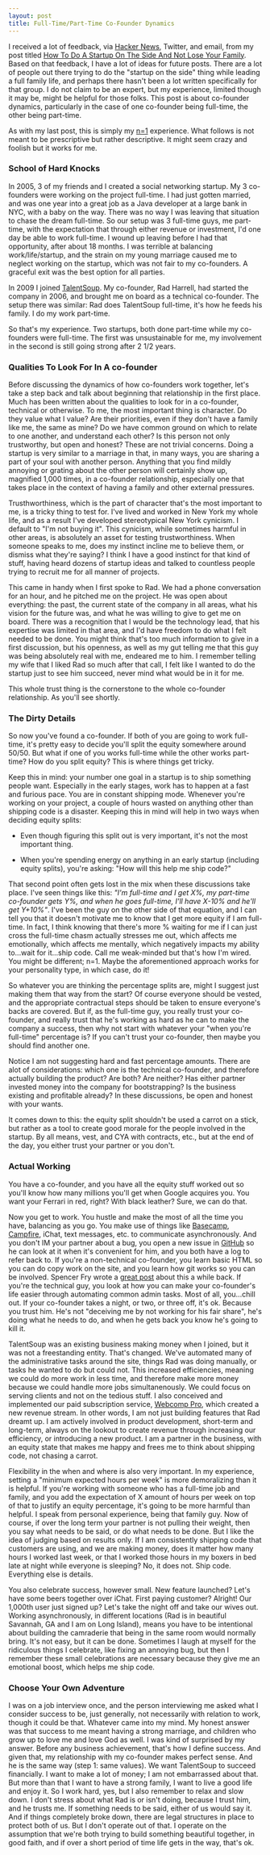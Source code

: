 ```yaml
---
layout: post
title: Full-Time/Part-Time Co-Founder Dynamics
---
```

<p>I received a lot of feedback, via <a href="http://news.ycombinator.com/item?id=4044044">Hacker News</a>, Twitter, and email, from my post titled <a href="http://ericfarkas.com/posts/how-to-do-a-startup-on-the-side-and-not-lose-your-family/">How To Do A Startup On The Side And Not Lose Your Family</a>.  Based on that feedback, I have a lot of ideas for future posts.  There are a lot of people out there trying to do the "startup on the side" thing while leading a full family life, and perhaps there hasn't been a lot written specifically for that group.  I do not claim to be an expert, but my experience, limited though it may be, might be helpful for those folks.  This post is about co-founder dynamics, particularly in the case of one co-founder being full-time, the other being part-time.</p>

<p>As with my last post, this is simply my <a href="http://epistemocrat.blogspot.com/">n=1</a> experience.  What follows is not meant to be prescriptive but rather descriptive.  It might seem crazy and foolish but it works for me.</p>

<h3>School of Hard Knocks</h3>
<p>In 2005, 3 of my friends and I created a social networking startup. My 3 co-founders were working on the project full-time.  I had just gotten married, and was one year into a great job as a Java developer at a large bank in NYC, with a baby on the way.  There was no way I was leaving that situation to chase the dream full-time.  So our setup was 3 full-time guys, me part-time, with the expectation that through either revenue or investment, I'd one day be able to work full-time.  I wound up leaving before I had that opportunity, after about 18 months.  I was terrible at balancing work/life/startup, and the strain on my young marriage caused me to neglect working on the startup, which was not fair to my co-founders.  A graceful exit was the best option for all parties.</p>

<p>In 2009 I joined <a href="http://talentsoup.com">TalentSoup</a>.  My co-founder, Rad Harrell, had started the company in 2006, and brought me on board as a technical co-founder.  The setup there was similar: Rad does TalentSoup full-time, it's how he feeds his family.  I do my work part-time.</p>

<p>So that's my experience.  Two startups, both done part-time while my co-founders were full-time.  The first was unsustainable for me, my involvement in the second is still going strong after 2 1/2 years.</p>

<h3>Qualities To Look For In A co-founder</h3>
<p>Before discussing the dynamics of how co-founders work together, let's take a step back and talk about beginning that relationship in the first place.  Much has been written about the qualities to look for in a co-founder, technical or otherwise.  To me, the most important thing is character.  Do they value what I value?  Are their priorities, even if they don't have a family like me, the same as mine?  Do we have common ground on which to relate to one another, and understand each other?  Is this person not only trustworthy, but open and honest?  These are not trivial concerns.  Doing a startup is very similar to a marriage in that, in many ways, you are sharing a part of your soul with another person.  Anything that you find mildly annoying or grating about the other person will certainly show up, magnified 1,000 times, in a co-founder relationship, especially one that takes place in the context of having a family and other external pressures.</p>

<p>Trusthworthiness, which is the part of character that's the most important to me, is a tricky thing to test for.  I've lived and worked in New York my whole life, and as a result I've developed stereotypical New York cynicism.  I default to "I'm not buying it".  This cynicism, while sometimes harmful in other areas, is absolutely an asset for testing trustworthiness.  When someone speaks to me, does my instinct incline me to believe them, or dismiss what they're saying?  I think I have a good instinct for that kind of stuff, having heard dozens of startup ideas and talked to countless people trying to recruit me for all manner of projects.</p>

<p>This came in handy when I first spoke to Rad.  We had a phone conversation for an hour, and he pitched me on the project.  He was open about everything: the past, the current state of the company in all areas,  what his vision for the future was, and what he was willing to give to get me on board.  There was a recognition that I would be the technology lead, that his expertise was limited in that area, and I'd have freedom to do what I felt needed to be done.  You might think that's too much information to give in a first discussion, but his openness, as well as my gut telling me that this guy was being absolutely real with me, endeared me to him.  I remember telling my wife that I liked Rad so much after that call, I felt like I wanted to do the startup just to see him succeed, never mind what would be in it for me.</p>

<p>This whole trust thing is the cornerstone to the whole co-founder relationship.  As you'll see shortly.</p>

<h3>The Dirty Details</h3>
<p>So now you've found a co-founder.  If both of you are going to work full-time, it's pretty easy to decide you'll split the equity somewhere around 50/50.  But what if one of you works full-time while the other works part-time?  How do you split equity? This is where things get tricky.</p>

<p>Keep this in mind: your number one goal in a startup is to ship something people want.  Especially in the early stages, work has to happen at a fast and furious pace.  You are in constant shipping mode.  Whenever you're working on your project, a couple of hours wasted on anything other than shipping code is a disaster. Keeping this in mind will help in two ways when deciding equity splits:</p>
<ul>
    <li><p>Even though figuring this split out is very important, it's not the most important thing.</p></li>
    <li><p>When you're spending energy on anything in an early startup (including equity splits), you're asking: "How will this help me ship code?"</p></li>
</ul>

<p>That second point often gets lost in the mix when these discussions take place.  I've seen things like this: <i>"I'm full-time and I get X%, my part-time co-founder gets Y%, and when he goes full-time, I'll have X-10% and he'll get Y+10%"</i>.  I've been the guy on the other side of that equation, and I can tell you that it doesn't motivate me to know that I get more equity if I am full-time.  In fact, I think knowing that there's more % waiting for me if I can just cross the full-time chasm actually stresses me out, which affects me emotionally, which affects me mentally, which negatively impacts my ability to...wait for it...ship code.  Call me weak-minded but that's how I'm wired.  You might be different; n=1.  Maybe the aforementioned approach works for your personality type, in which case, do it!</p>

<p>So whatever you are thinking the percentage splits are, might I suggest just making them that way from the start?  Of course everyone should be vested, and the appropriate contractual steps should be taken to ensure everyone's backs are covered.  But if, as the full-time guy, you really trust your co-founder, and really trust that he's working as hard as he can to make the company a success, then why not start with whatever your "when you're full-time" percentage is?  If you can't trust your co-founder, then maybe you should find another one.</p>

<p>Notice I am not suggesting hard and fast percentage amounts.  There are alot of considerations: which one is the technical co-founder, and therefore actually building the product?  Are both?  Are neither?  Has either partner invested money into the company for bootstrapping?  Is the business existing and profitable already? In these discussions, be open and honest with your wants.</p>

<p>It comes down to this: the equity split shouldn't be used a carrot on a stick, but rather as a tool to create good morale for the people involved in the startup.  By all means, vest, and CYA with contracts, etc., but at the end of the day, you either trust your partner or you don't.</p>

<h3>Actual Working</h3>

<p>You have a co-founder, and you have all the equity stuff worked out so you'll know how many millions you'll get when Google acquires you.  You want your Ferrari in red, right?  With black leather?  Sure, we can do that.</p>

<p>Now you get to work.  You hustle and make the most of all the time you have, balancing as you go.  You make use of things like <a href="http://basecamp.com">Basecamp</a>, <a href="http://campfirenow.com/">Campfire</a>, iChat, text messages, etc. to communicate asynchronously.  And you don't IM your partner about a bug, you open a new issue in <a href="http://github.com">GitHub</a> so he can look at it when it's convenient for him, and you both have a log to refer back to.  If you're a non-technical co-founder, you learn basic HTML so you can do copy work on the site, and you learn how git works so you can be involved.  Spencer Fry wrote a <a href="http://spencerfry.com/whats-a-non-programmer-to-do">great post</a> about this a while back.  If you're the technical guy, you look at how you can make your co-founder's life easier through automating common admin tasks. Most of all, you...chill out.  If your co-founder takes a night, or two, or three off, it's ok.  Because you trust him.  He's not "deceiving me by not working for his fair share", he's doing what he needs to do, and when he gets back you know he's going to kill it.</p>

<p>TalentSoup was an existing business making money when I joined, but it was not a freestanding entity.  That's changed.  We've automated many of the administrative tasks around the site, things Rad was doing manually, or tasks he wanted to do but could not.  This increased efficiencies, meaning we could do more work in less time, and therefore make more money because we could handle more jobs simultanenously.  We could focus on serving clients and not on the tedious stuff.  I also conceived and implemented our paid subscription service, <a href="https://talentsoup.com/signup">Webcomp Pro</a>, which created a new revenue stream.  In other words, I am not just building features that Rad dreamt up.  I am actively involved in product development, short-term and long-term, always on the lookout to create revenue through increasing our efficiency, or introducing a new product.  I am a partner in the business, with an equity state that makes me happy and frees me to think about shipping code, not chasing a carrot.</p>

<p>Flexibility in the when and where is also very important.  In my experience, setting a "minimum expected hours per week" is more demoralizing than it is helpful.  If you're working with someone who has a full-time job and family, and you add the expectation of X amount of hours per week on top of that to justify an equity percentage, it's going to be more harmful than helpful.  I speak from personal experience, being that family guy.  Now of course, if over the long term your partner is not pulling their weight, then you say what needs to be said, or do what needs to be done.  But I like the idea of judging based on results only.  If I am consistently shipping code that customers are using, and we are making money, does it matter how many hours I worked last week, or that I worked those hours in my boxers in bed late at night while everyone is sleeping?  No, it does not.  Ship code.  Everything else is details.</p>

<p>You also celebrate success, however small.  New feature launched?  Let's have some beers together over iChat.  First paying customer? Alright!  Our 1,000th user just signed up?  Let's take the night off and take our wives out.  Working asynchronously, in different locations (Rad is in beautiful Savannah, GA and I am on Long Island), means you have to be intentional about building the camraderie that being in the same room would normally bring.  It's not easy, but it can be done.  Sometimes I laugh at myself for the ridiculous things I celebrate, like fixing an annoying bug, but then I remember these small celebrations are necessary because they give me an emotional boost, which helps me ship code.</p>

<h3>Choose Your Own Adventure</h3>
<p>I was on a job interview once, and the person interviewing me asked what I consider success to be, just generally, not necessarily with relation to work, though it could be that.  Whatever came into my mind.  My honest answer was that success to me meant having a strong marriage, and children who grow up to love me and love God as well.  I was kind of surprised by my answer.  Before any business achievement, that's how I define success.  And given that, my relationship with my co-founder makes perfect sense.  And he is the same way (step 1: same values).  We want TalentSoup to succeed financially.  I want to make a lot of money; I am not embarrassed about that.  But more than that I want to have a strong family, I want to live a good life and enjoy it.  So I work hard, yes, but I also remember to relax and slow down.  I don't stress about what Rad is or isn't doing, because I trust him, and he trusts me.  If something needs to be said, either of us would say it.  And if things completely broke down, there are legal structures in place to protect both of us.  But I don't operate out of that.  I operate on the assumption that we're both trying to build something beautiful together, in good faith, and if over a short period of time life gets in the way, that's ok.</p>

